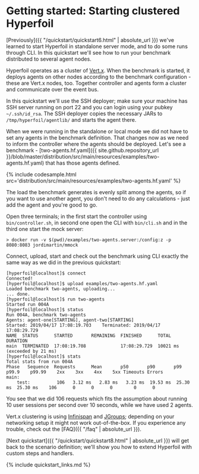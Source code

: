 # Getting started: Starting clustered Hyperfoil

[Previously]({{ "/quickstart/quickstart6.html" | absolute_url }}) we've learned to start Hyperfoil in standalone server mode, and to do some runs through CLI. In this quickstart we'll see how to run your benchmark distributed to several agent nodes.

Hyperfoil operates as a cluster of [Vert.x](https://vertx.io/). When the benchmark is started, it deploys agents on other nodes according to the benchmark configuration - these are Vert.x nodes, too. Together controller and agents form a cluster and communicate over the event bus.

In this quickstart we'll use the SSH deployer; make sure your machine has SSH server running on port 22 and you can login using your pubkey `~/.ssh/id_rsa`. The SSH deployer copies the necessary JARs to `/tmp/hyperfoil/agentlib/` and starts the agent there.

When we were running in the standalone or local mode we did not have to set any agents in the benchmark definition. That changes now as we need to inform the controller where the agents should be deployed. Let's see a benchmark - [two-agents.hf.yaml]({{ site.github.repository_url }}/blob/master/distribution/src/main/resources/examples/two-agents.hf.yaml) that has those agents defined.

{% include codesample.html src='distribution/src/main/resources/examples/two-agents.hf.yaml' %}

The load the benchmark generates is evenly split among the agents, so if you want to use another agent, you don't need to do any calculations - just add the agent and you're good to go.

Open three terminals; in the first start the controller using `bin/controller.sh`, in second one open the CLI with `bin/cli.sh` and in the third one start the mock server:

```
> docker run -v $(pwd)/examples/two-agents.server:/config:z -p 8080:8083 jordimartin/mmock
```

Connect, upload, start and check out the benchmark using CLI exactly the same way as we did in the previous quickstart:
```
[hyperfoil@localhost]$ connect
Connected!
[hyperfoil@localhost]$ upload examples/two-agents.hf.yaml
Loaded benchmark two-agents, uploading...
... done.
[hyperfoil@localhost]$ run two-agents
Started run 004A
[hyperfoil@localhost]$ status
Run 004A, benchmark two-agents
Agents: agent-one[STARTING], agent-two[STARTING]
Started: 2019/04/17 17:08:19.703    Terminated: 2019/04/17 17:08:29.729
NAME  STATUS      STARTED       REMAINING  FINISHED      TOTAL DURATION
main  TERMINATED  17:08:19.708             17:08:29.729  10021 ms (exceeded by 21 ms)
[hyperfoil@localhost]$ stats
Total stats from run 004A
Phase   Sequence  Requests      Mean       p50       p90       p99     p99.9    p99.99    2xx    3xx    4xx    5xx Timeouts Errors
main:
	test:          106   3.12 ms   2.83 ms   3.23 ms  19.53 ms  25.30 ms  25.30 ms    106      0      0      0        0      0
```

You see that we did 106 requests which fits the assumption about running 10 user sessions per second over 10 seconds, while we have used 2 agents.

Vert.x clustering is using [Infinispan](http://infinispan.org/) and [JGroups](http://www.jgroups.org/); depending on your networking setup it might not work out-of-the-box. If you experience any trouble, check out the [FAQ]({{ "/faq" | absolute_url }}).

[Next quickstart]({{ "/quickstart/quickstart8.html" | absolute_url }}) will get back to the scenario definition; we'll show you how to extend Hyperfoil with custom steps and handlers.

{% include quickstart_links.md %}